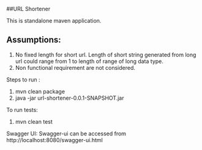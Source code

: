 ##URL Shortener

This is standalone maven application.

Assumptions:
----------
1) No fixed length for short url. Length of short string generated from long url could range from 1 to length of range of long data type.
2) Non functional requirement are not considered.


Steps to run :
1. mvn clean package
2. java -jar url-shortener-0.0.1-SNAPSHOT.jar

To run tests:
1. mvn clean test 

Swagger UI:
Swagger-ui can be accessed from http://localhost:8080/swagger-ui.html
